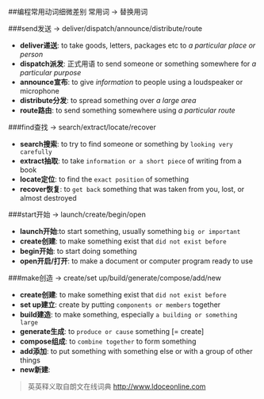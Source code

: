 ##编程常用动词细微差别
常用词 -> 替换用词

###send发送 -> deliver/dispatch/announce/distribute/route

- **deliver递送**: to take goods, letters, packages etc to *a particular place or person*
- **dispatch派发**: 正式用语 to send someone or something somewhere for *a particular purpose*
- **announce宣布**: to give *information* to people using a loudspeaker  or microphone
- **distribute分发**: to spread something over *a large area*
- **route路由**: to send something somewhere using *a particular route*

###find查找 -> search/extract/locate/recover

- **search搜索**: to try to find someone or something by `looking very carefully`
- **extract抽取**: to take `information or a short piece` of writing from a book
- **locate定位**: to find the `exact position` of something
- **recover恢复**: to `get back` something that was taken from you, lost, or almost destroyed

###start开始 -> launch/create/begin/open

- **launch开始**:to start something, usually something `big or important`
- **create创建**: to make something exist that `did not exist before`
- **begin开始**: to start doing something
- **open开启/打开**: to make a document or computer program ready to use

###make创造 -> create/set up/build/generate/compose/add/new

- **create创建**: to make something exist that `did not exist before`
- **set up建立**: create by putting `components or members` together
- **build建造**: to make something, especially `a building or something large`
- **generate生成**: to `produce or cause` something [= create]
- **compose组成**: to `combine together` to form something
- **add添加**: to put something with something else or with a group of other things
- **new新建**:


> 英英释义取自朗文在线词典
http://www.ldoceonline.com
